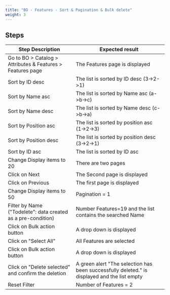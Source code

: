 ```yaml
---
title: "BO - Features - Sort & Pagination & Bulk delete"
weight: 3
---
```

## Steps
| Step Description | Expected result |
| ----- | ----- |
| Go to BO > Catalog > Attributes & Features > Features page | The Features page is displayed |
| Sort by ID desc | The list is sorted by ID desc (3->2->1) |
| Sort by Name asc | The list is sorted by Name asc (a->b->c) |
| Sort by Name desc | The list is sorted by Name desc (c->b->a) |
| Sort by Position asc | The list is sorted by position asc (1->2->3) |
| Sort by Position desc | The list is sorted by position desc (3->2->1) |
| Sort by ID asc | The list is sorted by ID asc |
| Change Display items to 20 | There are two pages |
| Click on Next | The Second page is displayed |
| Click on Previous | The first page is displayed |
| Change Display items to 50 | Pagination = 1 |
| Filter by Name ("Todelete": data created as a pre-condition) | Number Features=19 and the list contains the searched Name |
| Click on Bulk action button | A drop down is displayed |
| Click on "Select All" | All Features are selected |
| Click on Bulk action button | A drop down is displayed |
| Click on "Delete selected" and confirm the deletion | A green alert "The selection has been successfully deleted." is displayed and the list empty |
| Reset Filter | Number of Features = 2 |
